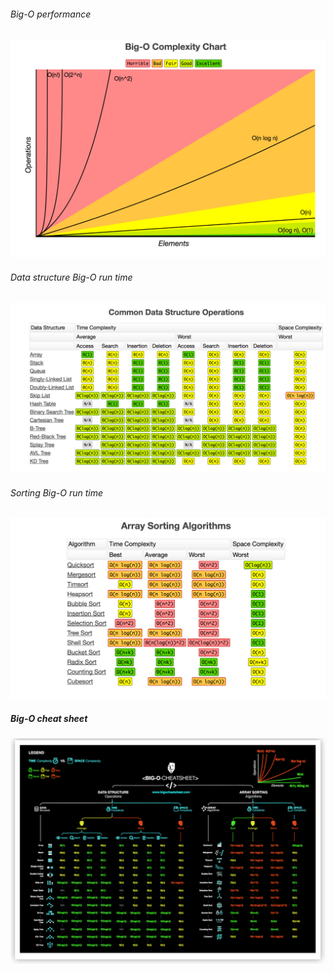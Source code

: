 ###### Big-O performance

![alt tag](https://github.com/lelea2/Algorithm/blob/master/theory/web/images/big-o-1.png)

###### Data structure Big-O run time

![alt tag](https://github.com/lelea2/Algorithm/blob/master/theory/web/images/big-o-3.png)


###### Sorting Big-O run time

![alt tag](https://github.com/lelea2/Algorithm/blob/master/theory/web/images/big-o-2.png)



##### Big-O cheat sheet

![alt tag](https://github.com/lelea2/Algorithm/blob/master/theory/web/images/big-o-4.png)

